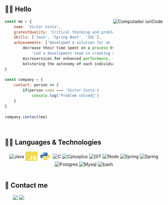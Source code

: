 
## 🙋‍♂️ Hello 

<img src="https://raw.githubusercontent.com/MicaelliMedeiros/micaellimedeiros/master/image/computer-illustration.png" height=280px align="right" alt="Computador iuriCode">

```js
const me = {
    name: 'Victor Costa',
    gratestQuality: 'Critical thinking and problem solving skills',
    Skills: ['Java', 'Spring Boot', 'SQL'],
    achievements: ['Developed a solution for an insurance company to
        decrease their time spent on a process by at least 2 hours per day.',
            'Led a development team in creating and optimizing
        microservices for enhanced performance, thereby
        bolstering the autonomy of each individual service.']
}

const company = {
    contact: person => {
        if(person.name === 'Victor Costa')
            console.log('Problem solved🚀')
    }
}

company.contact(me)
```
<br>

## 👨‍💻 Languages & Technologies 
<div align="center"> 
  <img align="center" alt="Java" height="30" width="40" src="https://cdn.jsdelivr.net/gh/devicons/devicon/icons/java/java-original.svg">
  <img align="center" alt="Js" height="30" width="40" src="https://raw.githubusercontent.com/devicons/devicon/master/icons/javascript/javascript-plain.svg">
  <img align="center" alt="Python" height="30" width="40" src="https://raw.githubusercontent.com/devicons/devicon/master/icons/python/python-original.svg">
  <img align="center" alt="C" height="30" width="40" src="https://cdn.jsdelivr.net/gh/devicons/devicon/icons/c/c-original.svg">
  <img align="center" alt="Cplusplus" height="30" width="40" src="https://cdn.jsdelivr.net/gh/devicons/devicon/icons/cplusplus/cplusplus-original.svg">
  <img align="center" alt="GIT" height="30" width="40" src='https://cdn.jsdelivr.net/gh/devicons/devicon/icons/git/git-original.svg'>
  <img align="center" alt="Node" height="30" width="40" src="https://cdn.jsdelivr.net/gh/devicons/devicon/icons/nodejs/nodejs-original.svg">
  <img align="center" alt="Spring" height="30" width="40" src="https://cdn.jsdelivr.net/gh/devicons/devicon/icons/spring/spring-original.svg">
    <img align="center" alt="Spring" height="30" width="40" src="https://cdn.jsdelivr.net/gh/devicons/devicon/icons/oracle/oracle-original.svg">
  <img align="center" alt="Postgres" height="30" width="40" src="https://cdn.jsdelivr.net/gh/devicons/devicon/icons/postgresql/postgresql-original.svg">
  <img align="center" alt="Mysql" height="30" width="40" src="https://cdn.jsdelivr.net/gh/devicons/devicon/icons/mysql/mysql-original.svg">
  <img align="center" alt="bash" height="30" width="40" src='https://cdn.jsdelivr.net/gh/devicons/devicon/icons/bash/bash-original.svg'>
</div> 

</br>

## 📱 Contact me 
<div style="margin-left: 26px;"> 
  <a href="https://www.linkedin.com/in/victorgabrielvcosta/" target="_blank"><img src="https://img.shields.io/badge/-LinkedIn-%230077B5?style=for-the-badge&logo=linkedin&logoColor=white" target="_blank"></a>
  <a href="mailto:victorjobs17@gmail.com"><img src="https://img.shields.io/badge/Microsoft_Outlook-0078D4?style=for-the-badge&logo=microsoft-outlook&logoColor=white" target="_blank"></a>

</div>
